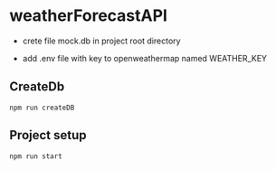 # weatherForecastAPI
- crete file mock.db in project root directory

- add .env file with key to openweathermap named WEATHER_KEY


## CreateDb
```
npm run createDB
```

## Project setup
```
npm run start
```
